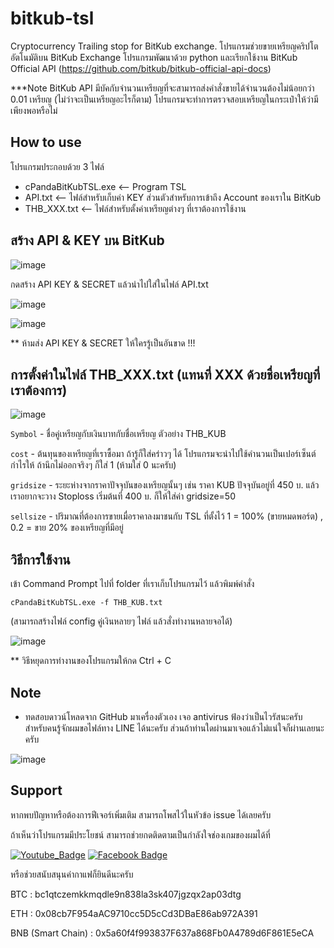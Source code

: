 # bitkub-tsl
Cryptocurrency Trailing stop for BitKub exchange.
โปรแกรมช่วยขายเหรียญคริปโตอัตโนมัติบน BitKub Exchange โปรแกรมพัฒนาด้วย python และเรียกใช้งาน BitKub Official API (https://github.com/bitkub/bitkub-official-api-docs)

***Note BitKub API มีบัคกับจำนวนเหรียญที่จะสามารถส่งคำสั่งขายได้จำนวนต้องไม่น้อยกว่า 0.01 เหรียญ (ไม่ว่าจะเป็นเหรียญอะไรก็ตาม) โปรแกรมจะทำการตรวจสอบเหรียญในกระเป๋าให้ว่ามีเพียงพอหรือไม่

## How to use
โปรแกรมประกอบด้วย 3 ไฟล์
- cPandaBitKubTSL.exe  <-- Program TSL
- API.txt <-- ไฟล์สำหรับเก็บค่า KEY ส่วนตัวสำหรับการเข้าถึง Account ของเราใน BitKub
- THB_XXX.txt <-- ไฟล์สำหรับตั้งค่าเหรียญต่างๆ ที่เราต้องการใช้งาน

## สร้าง API & KEY บน BitKub

![image](https://user-images.githubusercontent.com/56244402/147461471-7f83da7a-84f6-42fb-bcb2-205f6e59edb2.png)

กดสร้าง API KEY & SECRET แล้วนำไปใส่ในไฟล์ API.txt

![image](https://user-images.githubusercontent.com/56244402/147462137-06d94cdb-046d-4312-bdbf-11fe4b3215e6.png)

![image](https://user-images.githubusercontent.com/56244402/147461646-150a486e-ad72-4a27-8945-9a5fb97bc2da.png)

** ห้ามส่ง API KEY & SECRET ให้ใครรู้เป็นอันขาด !!! 

## การตั้งค่าในไฟล์ THB_XXX.txt (แทนที่ XXX ด้วยชื่อเหรียญที่เราต้องการ)

![image](https://user-images.githubusercontent.com/56244402/147461883-e7a932f1-98c1-47a5-8a04-7a5e7ac75801.png)

`Symbol` - ชื่อคู่เหรียญกับเงินบาทกับชื่อเหรียญ ตัวอย่าง THB_KUB

`cost`   - ต้นทุนของเหรียญที่เราซื้อมา ถ้ารู้ก็ใส่คร่าวๆ ได้ โปรแกรมจะนำไปใช้คำนวนเป็นเปอร์เซ็นต์กำไรให้ ถ้านึกไม่ออกจริงๆ ก็ใส่ 1 (ห้ามใส่ 0 นะครับ)  

`gridsize` - ระยะห่างจากราคาปัจจุบันของเหรียญนั้นๆ เช่น ราคา KUB ปัจจุบันอยู่ที่ 450 บ. แล้วเราอยากจะวาง Stoploss เริ่มต้นที่ 400 บ. ก็ให้ใส่ค่า gridsize=50 

`sellsize` - ปริมาณที่ต้องการขายเมื่อราคาลงมาชนกับ TSL ที่ตั้งไว้  1 = 100% (ขายหมดพอร์ต) ,  0.2 = ขาย 20% ของเหรียญที่มีอยู่

## วิธีการใช้งาน

เข้า Command Prompt ไปที่ folder ที่เราเก็บโปรแกรมไว้ แล้วพิมพ์คำสั่ง

`cPandaBitKubTSL.exe -f THB_KUB.txt`

(สามารถสร้างไฟล์ config คู่เงินหลายๆ ไฟล์ แล้วสั่งทำงานหลายจอได้)

![image](https://user-images.githubusercontent.com/56244402/147463383-edf70ab1-23ac-4bb6-9f64-6f047b32e866.png)

** วิธีหยุดการทำงานของโปรแกรมให้กด Ctrl + C

## Note
- ทดสอบดาวน์โหลดจาก GitHub มาเครื่องตัวเอง เจอ antivirus ฟ้องว่าเป็นไวรัสนะครับ สำหรับคนรู้จักผมขอไฟล์ทาง LINE ได้นะครับ ส่วนถ้าท่านใดผ่านมาเจอแล้วไม่แน่ใจก็ผ่านเลยนะครับ

![image](https://user-images.githubusercontent.com/56244402/147465738-c3c0d68f-d60b-4425-b051-bd8b07ec6eaa.png)


## Support
หากพบปัญหาหรือต้องการฟีเจอร์เพิ่มเติม สามารถโพสไว้ในหัวข้อ issue ได้เลยครับ 

ถ้าเห็นว่าโปรแกรมมีประโยชน์ สามารถช่วยกดติดตามเป็นกำลังใจช่องเกมของผมได้ที่ 

[![Youtube_Badge](https://img.shields.io/badge/Youtube-CrazypandaGaming-red)](https://www.youtube.com/channel/UC9PgjH7Bc0_P4tbc8c6K25Q)
[![Facebook Badge](https://img.shields.io/badge/Facebook-CrazypandaGaming-blue)](https://fb.com/crazypandagaming)

หรือช่วยสนับสนุนค่ากาแฟก็ยินดีนะครับ 

BTC : bc1qtczemkkmqdle9n838la3sk407jgzqx2ap03dtg

ETH : 0x08cb7F954aAC9710cc5D5cCd3DBaE86ab972A391

BNB (Smart Chain) : 0x5a60f4f993837F637a868Fb0A4789d6F861E5eCA

